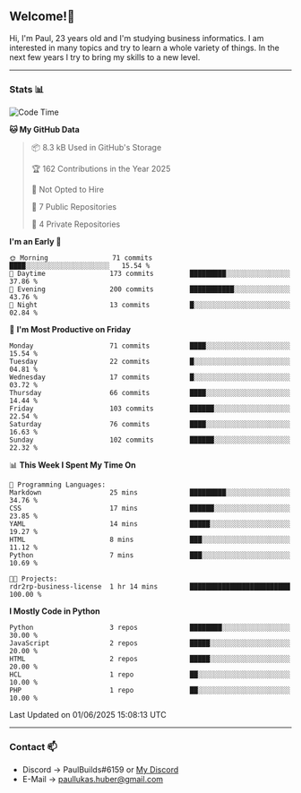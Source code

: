 ## Welcome!👋

Hi, I'm Paul, 23 years old and I'm studying business informatics. I am interested in many topics and try to learn a whole variety of things. In the next few years I try to bring my skills to a new level.

---
### Stats 📊

<!--START_SECTION:waka-->
![Code Time](http://img.shields.io/badge/Code%20Time-126%20hrs%2024%20mins-blue)

**🐱 My GitHub Data** 

> 📦 8.3 kB Used in GitHub's Storage 
 > 
> 🏆 162 Contributions in the Year 2025
 > 
> 🚫 Not Opted to Hire
 > 
> 📜 7 Public Repositories 
 > 
> 🔑 4 Private Repositories 
 > 
**I'm an Early 🐤** 

```text
🌞 Morning                71 commits          ████░░░░░░░░░░░░░░░░░░░░░   15.54 % 
🌆 Daytime                173 commits         █████████░░░░░░░░░░░░░░░░   37.86 % 
🌃 Evening                200 commits         ███████████░░░░░░░░░░░░░░   43.76 % 
🌙 Night                  13 commits          █░░░░░░░░░░░░░░░░░░░░░░░░   02.84 % 
```
📅 **I'm Most Productive on Friday** 

```text
Monday                   71 commits          ████░░░░░░░░░░░░░░░░░░░░░   15.54 % 
Tuesday                  22 commits          █░░░░░░░░░░░░░░░░░░░░░░░░   04.81 % 
Wednesday                17 commits          █░░░░░░░░░░░░░░░░░░░░░░░░   03.72 % 
Thursday                 66 commits          ████░░░░░░░░░░░░░░░░░░░░░   14.44 % 
Friday                   103 commits         ██████░░░░░░░░░░░░░░░░░░░   22.54 % 
Saturday                 76 commits          ████░░░░░░░░░░░░░░░░░░░░░   16.63 % 
Sunday                   102 commits         ██████░░░░░░░░░░░░░░░░░░░   22.32 % 
```


📊 **This Week I Spent My Time On** 

```text
💬 Programming Languages: 
Markdown                 25 mins             █████████░░░░░░░░░░░░░░░░   34.76 % 
CSS                      17 mins             ██████░░░░░░░░░░░░░░░░░░░   23.85 % 
YAML                     14 mins             █████░░░░░░░░░░░░░░░░░░░░   19.27 % 
HTML                     8 mins              ███░░░░░░░░░░░░░░░░░░░░░░   11.12 % 
Python                   7 mins              ███░░░░░░░░░░░░░░░░░░░░░░   10.69 % 

🐱‍💻 Projects: 
rdr2rp-business-license  1 hr 14 mins        █████████████████████████   100.00 % 
```

**I Mostly Code in Python** 

```text
Python                   3 repos             ████████░░░░░░░░░░░░░░░░░   30.00 % 
JavaScript               2 repos             █████░░░░░░░░░░░░░░░░░░░░   20.00 % 
HTML                     2 repos             █████░░░░░░░░░░░░░░░░░░░░   20.00 % 
HCL                      1 repo              ██░░░░░░░░░░░░░░░░░░░░░░░   10.00 % 
PHP                      1 repo              ██░░░░░░░░░░░░░░░░░░░░░░░   10.00 % 
```




 Last Updated on 01/06/2025 15:08:13 UTC
<!--END_SECTION:waka-->

---
### Contact 📫

* Discord -> PaulBuilds#6159 or [My Discord](https://discord.gg/7kq6UnB)
* E-Mail -> paullukas.huber@gmail.com
